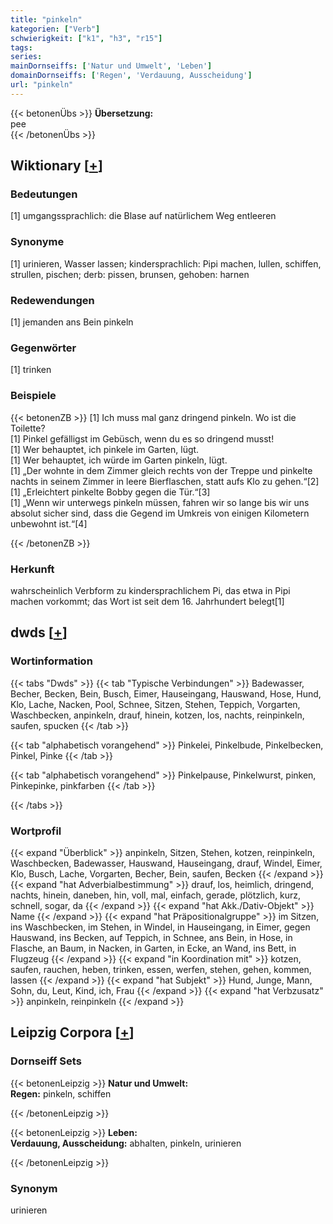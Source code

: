 ```yaml
---
title: "pinkeln"
kategorien: ["Verb"]
schwierigkeit: ["k1", "h3", "r15"]
tags:
series:
mainDornseiffs: ['Natur und Umwelt', 'Leben']
domainDornseiffs: ['Regen', 'Verdauung, Ausscheidung']
url: "pinkeln"
---
```


{{< betonenÜbs >}}
**Übersetzung:**  
pee  
{{< /betonenÜbs >}}

## Wiktionary [[+](https://de.wiktionary.org/wiki/pinkeln)]

### Bedeutungen
[1] umgangssprachlich: die Blase auf natürlichem Weg entleeren  

### Synonyme
[1] urinieren, Wasser lassen; kindersprachlich: Pipi machen, lullen, schiffen, strullen, pischen; derb: pissen, brunsen, gehoben: harnen  

### Redewendungen
[1] jemanden ans Bein pinkeln  

### Gegenwörter
[1] trinken  

### Beispiele
{{< betonenZB >}}
[1] Ich muss mal ganz dringend pinkeln. Wo ist die Toilette?  
[1] Pinkel gefälligst im Gebüsch, wenn du es so dringend musst!  
[1] Wer behauptet, ich pinkele im Garten, lügt.  
[1] Wer behauptet, ich würde im Garten pinkeln, lügt.  
[1] „Der wohnte in dem Zimmer gleich rechts von der Treppe und pinkelte nachts in seinem Zimmer in leere Bierflaschen, statt aufs Klo zu gehen.“[2]  
[1] „Erleichtert pinkelte Bobby gegen die Tür.“[3]  
[1] „Wenn wir unterwegs pinkeln müssen, fahren wir so lange bis wir uns absolut sicher sind, dass die Gegend im Umkreis von einigen Kilometern unbewohnt ist.“[4]  

{{< /betonenZB >}}
### Herkunft
wahrscheinlich Verbform zu kindersprachlichem Pi, das etwa in Pipi machen vorkommt; das Wort ist seit dem 16. Jahrhundert belegt[1]  



## dwds [[+](https://www.dwds.de/wb/pinkeln)]

### Wortinformation
{{< tabs "Dwds" >}}
{{< tab "Typische Verbindungen" >}}
Badewasser, Becher, Becken, Bein, Busch, Eimer, Hauseingang, Hauswand, Hose, Hund, Klo, Lache, Nacken, Pool, Schnee, Sitzen, Stehen, Teppich, Vorgarten, Waschbecken, anpinkeln, drauf, hinein, kotzen, los, nachts, reinpinkeln, saufen, spucken
{{< /tab >}}

{{< tab "alphabetisch vorangehend" >}}
Pinkelei, Pinkelbude, Pinkelbecken, Pinkel, Pinke
{{< /tab >}}

{{< tab "alphabetisch vorangehend" >}}
Pinkelpause, Pinkelwurst, pinken, Pinkepinke, pinkfarben
{{< /tab >}}

{{< /tabs >}}

### Wortprofil
{{< expand "Überblick" >}} anpinkeln, Sitzen, Stehen, kotzen, reinpinkeln, Waschbecken, Badewasser, Hauswand, Hauseingang, drauf, Windel, Eimer, Klo, Busch, Lache, Vorgarten, Becher, Bein, saufen, Becken {{< /expand >}}
{{< expand "hat Adverbialbestimmung" >}} drauf, los, heimlich, dringend, nachts, hinein, daneben, hin, voll, mal, einfach, gerade, plötzlich, kurz, schnell, sogar, da {{< /expand >}}
{{< expand "hat Akk./Dativ-Objekt" >}} Name {{< /expand >}}
{{< expand "hat Präpositionalgruppe" >}} im Sitzen, ins Waschbecken, im Stehen, in Windel, in Hauseingang, in Eimer, gegen Hauswand, ins Becken, auf Teppich, in Schnee, ans Bein, in Hose, in Flasche, an Baum, in Nacken, in Garten, in Ecke, an Wand, ins Bett, in Flugzeug {{< /expand >}}
{{< expand "in Koordination mit" >}} kotzen, saufen, rauchen, heben, trinken, essen, werfen, stehen, gehen, kommen, lassen {{< /expand >}}
{{< expand "hat Subjekt" >}} Hund, Junge, Mann, Sohn, du, Leut, Kind, ich, Frau {{< /expand >}}
{{< expand "hat Verbzusatz" >}} anpinkeln, reinpinkeln {{< /expand >}}

## Leipzig Corpora [[+](https://corpora.uni-leipzig.de/en/res?word=pinkeln&corpusId=deu_newscrawl-public_2018)]

### Dornseiff Sets
{{< betonenLeipzig >}}
**Natur und Umwelt:**  
**Regen:** pinkeln, schiffen  

{{< /betonenLeipzig >}}


{{< betonenLeipzig >}}
**Leben:**  
**Verdauung, Ausscheidung:** abhalten, pinkeln, urinieren  

{{< /betonenLeipzig >}}

### Synonym
urinieren

